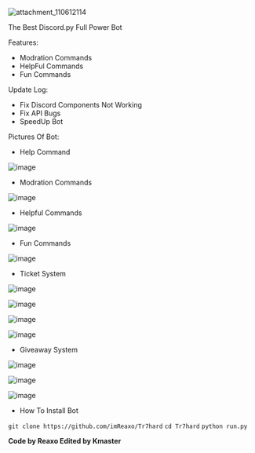 ![attachment_110612114](https://user-images.githubusercontent.com/110986239/204148014-5e955311-1e39-4505-9579-146b63ed68aa.jpg)

The Best Discord.py Full Power Bot

Features:

* Modration Commands
* HelpFul Commands
* Fun Commands

Update Log: 

* Fix Discord Components Not Working 
* Fix API Bugs
* SpeedUp Bot


Pictures Of Bot:

* Help Command

![image](https://user-images.githubusercontent.com/110986239/204148610-2ed0f184-568d-4074-9493-b3f4954b81c7.png)

* Modration Commands

![image](https://user-images.githubusercontent.com/110986239/204148884-3b6b35d4-d37c-47e4-b543-cceb1452109f.png)

* Helpful Commands 

![image](https://user-images.githubusercontent.com/110986239/204148961-e7402fc7-7dfd-4f9b-b7ec-6050d76e5af5.png)

* Fun Commands

![image](https://user-images.githubusercontent.com/110986239/204148982-439f11f0-9429-4c50-b10d-61f94819fb1c.png)

* Ticket System

![image](https://user-images.githubusercontent.com/110986239/204149066-a5f1acca-8e1d-4f16-8feb-4cb4ef99b15a.png)

![image](https://user-images.githubusercontent.com/110986239/204149069-8c6179d8-7b46-4177-b538-ad1fe7e1601a.png)

![image](https://user-images.githubusercontent.com/110986239/204149078-f862a138-3c1b-4af2-95a2-2c8d0a4e69a7.png)

![image](https://user-images.githubusercontent.com/110986239/204149109-0b884b8f-cc04-4df8-a86f-cfa76dd8bef1.png)

* Giveaway System

![image](https://user-images.githubusercontent.com/110986239/204149151-d5981c5e-1060-42d6-8bba-7907e5f02936.png)

![image](https://user-images.githubusercontent.com/110986239/204149249-4adcc1ab-f305-4963-b325-6d8d6b4dad4b.png)

![image](https://user-images.githubusercontent.com/110986239/204149251-dcb5ac7d-367e-4e56-b3c8-185739d83a36.png)


* How To Install Bot

`git clone https://github.com/imReaxo/Tr7hard`
`cd Tr7hard` 
`python run.py`

**Code by Reaxo Edited by Kmaster**
